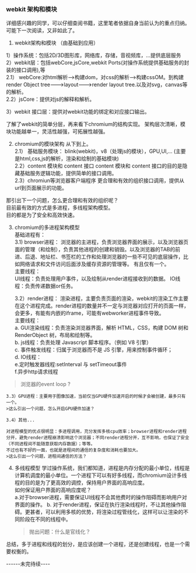 ### webkit 架构和模块
详细感兴趣的同学，可以仔细查阅书籍，这里笔者依据自身当前认为的重点归纳。可能下一次阅读，又非如此了。

1. webkit架构和模块  （由基础到应用）

1）操作系统：包括2D/3D图形库，网络库，存储，音视频库，...提供底层服务   
2）webkit层：包括webCore,jsCore,webkit Ports(对操作系统提供基础服务的封装的接口调用),等   
   2.1） webCore:对html解析-->构建dom，对css的解析-->构建cssOM。到构建render Object tree--->layout--->render layout tree.以及对svg，canvas等的解析。  
    2.2）jsCore：提供对js的解释和解析。
    
3）webkit 接口层：提供对webkit功能的绑定和对应接口输出。


了解了webkit的简单分层，再来看下chromium的结构实现。
架构层次清晰，模块功能越单一，灵活性越强，可拓展性越强。

2. chromium的模块架构
    从下到上。   
    2.1） 基础服务模块：
    blink(webkit)，v8（处理js的模块），GPU,UI,...
    (主要是html,css,js的解析，渲染和绘制的基础模块)  
    2.2）content 模块和 content 接口
    content 模块和 content 接口的目的是隐藏基础服务逻辑功能，提供简单的接口调用。   
    2.3）chromiun等浏览器客户端程序
        更合理和有效的组织接口调用，提供从url到页面展示的功能。

那引出下一个问题，怎么更合理和有效的组织呢？  
目前最有效的方式是多进程，多线程架构模型。  
目的都是为了安全和高效快速。  

3. chromium的多进程架构模型  
    基础进程有：  
    3.1) browser进程：
    浏览器的主进程，负责浏览器界面的展示，以及浏览器页面的管理（和绘制），负责其他进程的创建和销毁。以及浏览器的TAB的前进、后退、地址栏、书签栏的工作和处理浏览器的一些不可见的底层操作，比如网络请求和文件访问后面涉及缓存资源的管理等。 有且仅有一个。    
        主要线程：   
            UI线程：负责处理用户事件，以及绘制从render进程接收到的数据。
            IO线程：负责传递数据or任务。

    3.2）render进程： 渲染进程，主要负责页面的渲染，webkit的渲染工作主要在这个进程完成。render进程的数量并不一定与浏览器对应打开的页面一样，会更多，有能有内嵌的iframe，可能有webworker进程事件导致。   
        主要线程：   
            a. GUI渲染线程：负责渲染浏览器界面，解析 HTML，CSS，构建 DOM 树和 RenderObject 树，布局和绘制等。    
            b. js线程：负责处理 Javascript 脚本程序。（例如 V8 引擎）  
            c. 事件触发线程：归属于浏览器而不是 JS 引擎，用来控制事件循环；  
            d. IO线程：   
            e.定时触发器线程:setInterval 与 setTimeout事件  
            f.异步http请求线程   

> 浏览器的event loop ?



    3.3）GPU进程：主要用于图像加速，当前仅当GPU硬件加速开启的时候才会被创建，最多只有一个。
    >这么引出一个问题，怎么开启GPU硬件加速？

    3.4）其他...

    对进程模型的优点很明显：多进程调用，充分发挥多核cpu效率；browser进程和render进程分开，避免render进程崩溃影响这个浏览器；不同render进程分开，互不影响，也保证了安全（不同进程间不能随意获取内存数据）；等等。
    不过也有不好的一面，也就是进程间的通信的复杂度和消耗也要加大。
    >这么引出一个问题，进程间通信的方法？
   

4. 多线程模型
    学过操作系统，我们都知道，进程是内存分配的最小单位，线程是计算机调度的最小单位。一个进程下可以有好多线程，而chromium设计多线程的目的是为了更高效的调控，保持用户界面的高响应度。   
    如何保证用户界面的高响应度呢？   
    a.对于browser进程，需要保证UI线程不会其他费时的操作阻碍而影响用户对界面的操作。
    b. 对于render进程，保证在执行渲染线程时，不让其他操作阻碍。更甚者，可以利用多核的优势，将渲染过程管线化，这样可以让渲染的不同阶段在不同的线程中。
    >抛出问题：什么是官线化？


总结，多于进程和线程的划分，是应该创建一个进程，还是创建线程，也是一个需要权衡的。

------未完待续----